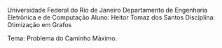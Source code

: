 Universidade Federal do Rio de Janeiro
Departamento de Engenharia Eletrônica e de Computação
Aluno: Heitor Tomaz dos Santos
Disciplina: Otimização em Grafos

Tema: Problema do Caminho Máximo.


